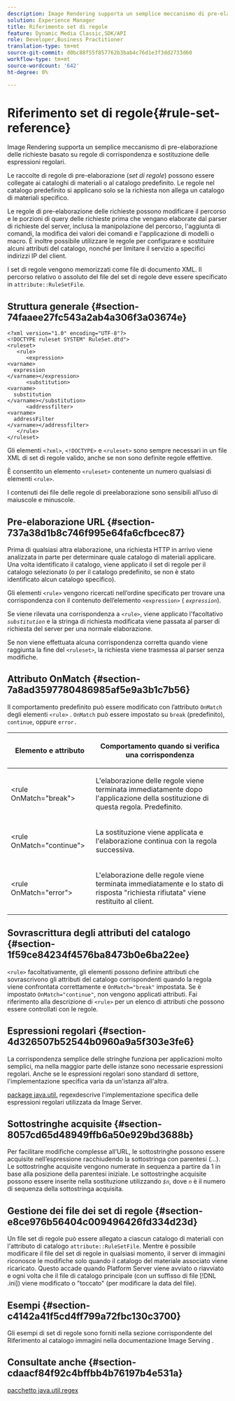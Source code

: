 ```yaml
---
description: Image Rendering supporta un semplice meccanismo di pre-elaborazione delle richieste basato su regole di corrispondenza e sostituzione delle espressioni regolari.
solution: Experience Manager
title: Riferimento set di regole
feature: Dynamic Media Classic,SDK/API
role: Developer,Business Practitioner
translation-type: tm+mt
source-git-commit: d0bc88f55f857762b3bab4c76d1e3f3dd2733d60
workflow-type: tm+mt
source-wordcount: '642'
ht-degree: 0%

---
```



# Riferimento set di regole{#rule-set-reference}

Image Rendering supporta un semplice meccanismo di pre-elaborazione delle richieste basato su regole di corrispondenza e sostituzione delle espressioni regolari.

<!--<a id="section_F44601A65CE1451EAD0A449C66B773CC"></a>-->

Le raccolte di regole di pre-elaborazione (*set di regole*) possono essere collegate ai cataloghi di materiali o al catalogo predefinito. Le regole nel catalogo predefinito si applicano solo se la richiesta non allega un catalogo di materiali specifico.

Le regole di pre-elaborazione delle richieste possono modificare il percorso e le porzioni di query delle richieste prima che vengano elaborate dal parser di richieste del server, inclusa la manipolazione del percorso, l&#39;aggiunta di comandi, la modifica dei valori dei comandi e l&#39;applicazione di modelli o macro. È inoltre possibile utilizzare le regole per configurare e sostituire alcuni attributi del catalogo, nonché per limitare il servizio a specifici indirizzi IP del client.

I set di regole vengono memorizzati come file di documento XML. Il percorso relativo o assoluto del file del set di regole deve essere specificato in `attribute::RuleSetFile`.

## Struttura generale {#section-74faaee27fc543a2ab4a306f3a03674e}

```
<?xml version="1.0" encoding="UTF-8"?>
<!DOCTYPE ruleset SYSTEM" RuleSet.dtd">
<ruleset>
   <rule>
      <expression>
<varname>
  expression
</varname></expression>
      <substitution>
<varname>
  substitution
</varname></substitution>
      <addressfilter>
<varname>
  addressFilter
</varname></addressfilter>
   </rule>
</ruleset>
```

Gli elementi `<?xml>`, `<!DOCTYPE>` e `<ruleset>` sono sempre necessari in un file XML di set di regole valido, anche se non sono definite regole effettive.

È consentito un elemento `<ruleset>` contenente un numero qualsiasi di elementi `<rule>`.

I contenuti dei file delle regole di preelaborazione sono sensibili all’uso di maiuscole e minuscole.

## Pre-elaborazione URL {#section-737a38d1b8c746f995e64fa6cfbcec87}

Prima di qualsiasi altra elaborazione, una richiesta HTTP in arrivo viene analizzata in parte per determinare quale catalogo di materiali applicare. Una volta identificato il catalogo, viene applicato il set di regole per il catalogo selezionato (o per il catalogo predefinito, se non è stato identificato alcun catalogo specifico).

Gli elementi `<rule>` vengono ricercati nell’ordine specificato per trovare una corrispondenza con il contenuto dell’elemento `<expression>` ( *`expression`*).

Se viene rilevata una corrispondenza a `<rule>`, viene applicato l&#39;facoltativo *`substitution`* e la stringa di richiesta modificata viene passata al parser di richiesta del server per una normale elaborazione.

Se non viene effettuata alcuna corrispondenza corretta quando viene raggiunta la fine del `<ruleset>`, la richiesta viene trasmessa al parser senza modifiche.

## Attributo OnMatch {#section-7a8ad3597780486985af5e9a3b1c7b56}

Il comportamento predefinito può essere modificato con l’attributo `OnMatch` degli elementi `<rule>` . `OnMatch` può essere impostato su  `break` (predefinito),  `continue`, oppure  `error.`

<table id="table_4CABF55B33854A128D5F326B31C6C397"> 
 <thead> 
  <tr> 
   <th colname="col1" class="entry"> <p>Elemento e attributo </p> </th> 
   <th colname="col2" class="entry"> <p>Comportamento quando si verifica una corrispondenza </p> </th> 
  </tr> 
 </thead>
 <tbody> 
  <tr> 
   <td colname="col1"> <p><span class="codeph"> &lt;rule OnMatch="break"&gt;</span> </p> </td> 
   <td colname="col2"> <p>L'elaborazione delle regole viene terminata immediatamente dopo l'applicazione della sostituzione di questa regola. Predefinito. </p> </td> 
  </tr> 
  <tr> 
   <td colname="col1"> <p><span class="codeph"> &lt;rule OnMatch="continue"&gt;</span> </p> </td> 
   <td colname="col2"> <p>La sostituzione viene applicata e l'elaborazione continua con la regola successiva. </p> </td> 
  </tr> 
  <tr> 
   <td colname="col1"> <p><span class="codeph"> &lt;rule OnMatch="error"&gt;</span> </p> </td> 
   <td colname="col2"> <p>L'elaborazione delle regole viene terminata immediatamente e lo stato di risposta "richiesta rifiutata" viene restituito al client. </p> </td> 
  </tr> 
 </tbody> 
</table>

## Sovrascrittura degli attributi del catalogo {#section-1f59ce84234f4576ba8473b0e6ba22ee}

`<rule>` facoltativamente, gli elementi possono definire attributi che sovrascrivono gli attributi del catalogo corrispondenti quando la regola viene confrontata correttamente e  `OnMatch="break"` impostata. Se è impostato `OnMatch="continue"`, non vengono applicati attributi. Fai riferimento alla descrizione di `<rule>` per un elenco di attributi che possono essere controllati con le regole.

## Espressioni regolari {#section-4d326507b52544b0960a9a5f303e3fe6}

La corrispondenza semplice delle stringhe funziona per applicazioni molto semplici, ma nella maggior parte delle istanze sono necessarie espressioni regolari. Anche se le espressioni regolari sono standard di settore, l&#39;implementazione specifica varia da un&#39;istanza all&#39;altra.

[package java.util.](https://www2.cs.duke.edu/csed/java/jdk1.4.2/docs/api/) regexdescrive l&#39;implementazione specifica delle espressioni regolari utilizzata da Image Server.

## Sottostringhe acquisite {#section-8057cd65d48949ffb6a50e929bd3688b}

Per facilitare modifiche complesse all’URL, le sottostringhe possono essere acquisite nell’espressione racchiudendo la sottostringa con parentesi (...). Le sottostringhe acquisite vengono numerate in sequenza a partire da 1 in base alla posizione della parentesi iniziale. Le sottostringhe acquisite possono essere inserite nella sostituzione utilizzando *`$n`*, dove *`n`* è il numero di sequenza della sottostringa acquisita.

## Gestione dei file dei set di regole {#section-e8ce976b56404c009496426fd334d23d}

Un file set di regole può essere allegato a ciascun catalogo di materiali con l&#39;attributo di catalogo `attribute::RuleSetFile`. Mentre è possibile modificare il file del set di regole in qualsiasi momento, il server di immagini riconosce le modifiche solo quando il catalogo del materiale associato viene ricaricato. Questo accade quando Platform Server viene avviato o riavviato e ogni volta che il file di catalogo principale (con un suffisso di file [!DNL .ini]) viene modificato o &quot;toccato&quot; (per modificare la data del file).

## Esempi {#section-c4142a41f5cd4ff799a72fbc130c3700}

Gli esempi di set di regole sono forniti nella sezione corrispondente del Riferimento al catalogo immagini nella documentazione Image Serving .

## Consultate anche {#section-cdaacf84f92c4bffbb4b76197b4e531a}

[pacchetto java.util.regex](https://www2.cs.duke.edu/csed/java/jdk1.4.2/docs/api/)
